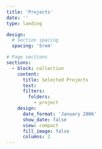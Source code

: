 ```yaml
---
title: 'Projects'
date: ''
type: landing

design:
  # Section spacing
  spacing: '5rem'

# Page sections
sections:
  - block: collection
    content:
      title: Selected Projects
      text: 
      filters:
        folders:
          - project
    design:
      date_format: 'January 2006'
      show_date: false
      view: compact
      fill_image: false
      columns: 2
---
```

